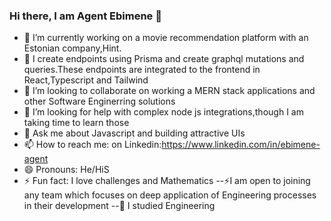 ### Hi there, I am Agent Ebimene 👋
- 🔭 I’m currently working on a movie recommendation platform with an Estonian company,Hint.
- 🌱 I create endpoints using Prisma and create graphql mutations and queries.These endpoints are integrated to the frontend in React,Typescript and Tailwind 
- 👯 I’m looking to collaborate on working a MERN stack applications and other Software Enginerring solutions
- 🤔 I’m looking for help with complex node js integrations,though I am taking time to learn those
- 💬 Ask me about Javascript and building attractive UIs
- 📫 How to reach me: on Linkedin:https://www.linkedin.com/in/ebimene-agent
- 😄 Pronouns: He/HiS
- ⚡ Fun fact: I love challenges and Mathematics
--⚡I am open to joining any team which focuses on deep application of Engineering processes in their development
--🔭 I studied Engineering
